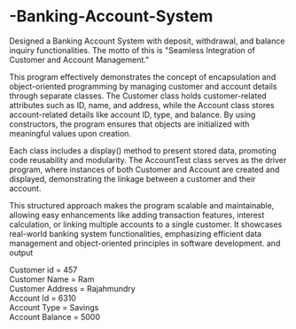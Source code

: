 # -Banking-Account-System
Designed a Banking Account System with deposit, withdrawal, and balance inquiry functionalities.
The motto of this is "Seamless Integration of Customer and Account Management."

This program effectively demonstrates the concept of encapsulation and object-oriented programming by managing customer and account details through separate classes. The Customer class holds customer-related attributes such as ID, name, and address, while the Account class stores account-related details like account ID, type, and balance. By using constructors, the program ensures that objects are initialized with meaningful values upon creation.

Each class includes a display() method to present stored data, promoting code reusability and modularity. The AccountTest class serves as the driver program, where instances of both Customer and Account are created and displayed, demonstrating the linkage between a customer and their account.

This structured approach makes the program scalable and maintainable, allowing easy enhancements like adding transaction features, interest calculation, or linking multiple accounts to a single customer. It showcases real-world banking system functionalities, emphasizing efficient data management and object-oriented principles in software development.
and output

Customer id = 457  
Customer Name = Ram  
Customer Address = Rajahmundry  
Account Id = 6310  
Account Type = Savings  
Account Balance = 5000 
